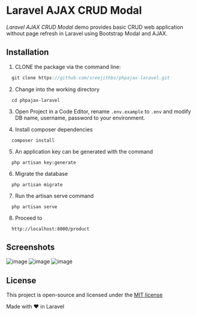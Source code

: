 Laravel AJAX CRUD Modal
======================

_Laravel AJAX CRUD Modal_ demo provides basic CRUD web application without page refresh in Laravel using Bootstrap Modal and AJAX.


## Installation
1. CLONE the package via the command line:
```js
  git clone https://github.com/sreejithbs/phpajax-laravel.git
```
2. Change into the working directory
```
  cd phpajax-laravel
```
3. Open Project in a Code Editor, rename `.env.example` to `.env` and modify DB name, username, password to your environment.

4. Install composer dependencies
```
  composer install
```
5. An application key can be generated with the command
```
  php artisan key:generate
```
6. Migrate the database
```
  php artisan migrate
```
7. Run the artisan serve command
```
  php artisan serve
```
8. Proceed to
```
  http://localhost:8000/product
```

## Screenshots
![image](https://user-images.githubusercontent.com/30528898/28817853-19591164-76c7-11e7-82e3-6162cc373962.png)
![image](https://user-images.githubusercontent.com/30528898/28818003-85a2167c-76c7-11e7-8280-9859e1f49604.png)
![image](https://user-images.githubusercontent.com/30528898/28818035-9ad693b0-76c7-11e7-9305-54dffdada2ad.png)


## License
This project is open-source and licensed under the [MIT license](http://opensource.org/licenses/MIT)

Made with &#10084; in Laravel
